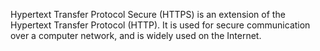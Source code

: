 Hypertext Transfer Protocol Secure (HTTPS) is an extension of the Hypertext Transfer Protocol (HTTP). It is used for secure communication over a computer network, and is widely used on the Internet.
